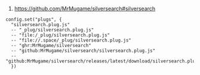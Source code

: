 
1. https://github.com/MrMugame/silversearch#silversearch

```space-lua
config.set("plugs", {
  "silversearch.plug.js"
  -- "_plug/silversearch.plug.js"
  -- "file:/_plug/silversearch.plug.js"
  -- "file://.space/_plug/silversearch.plug.js"
  -- "ghr:MrMugame/silversearch"
  -- "github:MrMugame/silversearch/silversearch.plug.js"
  -- "github:MrMugame/silversearch/releases/latest/download/silversearch.plug.js"
  })
```
